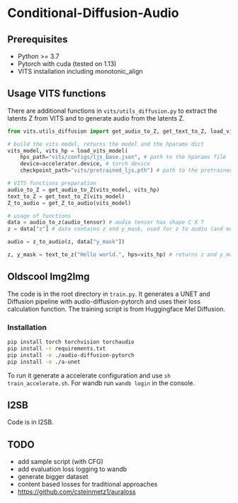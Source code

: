 # Conditional-Diffusion-Audio

## Prerequisites
- Python >= 3.7
- Pytorch with cuda (tested on 1.13)
- VITS installation including monotonic_align

## Usage VITS functions
There are additional functions in `vits/utils_diffusion.py` to extract the latents Z from VITS and to generate audio from the latents Z.

```python	
from vits.utils_diffusion import get_audio_to_Z, get_text_to_Z, load_vits_model, get_Z_to_audio

# build the vits model, returns the model and the hparams dict
vits_model, vits_hp = load_vits_model(
    hps_path="vits/configs/ljs_base.json", # path to the hparams file
    device=accelerator.device, # torch device
    checkpoint_path="vits/pretrained_ljs.pth") # path to the pretrained model

# VITS functions preparation
audio_to_Z = get_audio_to_Z(vits_model, vits_hp)
text_to_Z = get_text_to_Z(vits_model)
Z_to_audio = get_Z_to_audio(vits_model)

# usage of functions
data = audio_to_z(audio_tensor) # audio tensor has shape C X T
z = data["z"] # data contains z and y_mask, used for z to audio (and more)

audio = z_to_audio(z, data["y_mask"])

z, y_mask = text_to_z("Hello world.", hps=vits_hp) # returns z and y_mask directly

```

## Oldscool Img2Img
The code is in the root directory in `train.py`. It generates a UNET and Diffusion pipeline with audio-diffusion-pytorch and uses their loss calculation function. The training script is from Huggingface Mel Diffusion.

### Installation
```bash
pip install torch torchvision torchaudio
pip install -r requirements.txt
pip install -e ./audio-diffusion-pytorch
pip install -e ./a-unet
```

To run it generate a accelerate configuration and use `sh train_accelerate.sh`. For wandb run `wandb login` in the console.

## I2SB
Code is in I2SB.

## TODO
- add sample script (with CFG)
- add evaluation loss logging to wandb
- generate bigger dataset
- content based losses for traditional approaches
- https://github.com/csteinmetz1/auraloss

